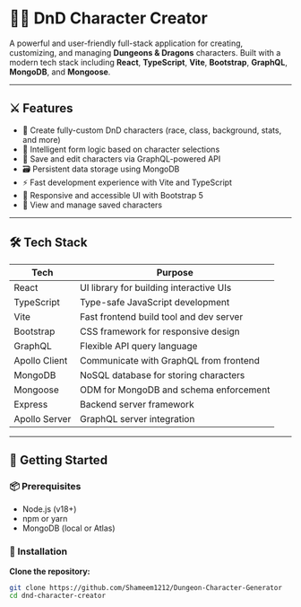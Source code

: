 # 🧙‍♂️ DnD Character Creator

A powerful and user-friendly full-stack application for creating, customizing, and managing **Dungeons & Dragons** characters. Built with a modern tech stack including **React**, **TypeScript**, **Vite**, **Bootstrap**, **GraphQL**, **MongoDB**, and **Mongoose**.

---

## ⚔️ Features

- 🧝 Create fully-custom DnD characters (race, class, background, stats, and more)
- 🧠 Intelligent form logic based on character selections
- 🔁 Save and edit characters via GraphQL-powered API
- 🗃 Persistent data storage using MongoDB
- ⚡ Fast development experience with Vite and TypeScript
- 💅 Responsive and accessible UI with Bootstrap 5
- 📄 View and manage saved characters

---

## 🛠 Tech Stack

| Tech        | Purpose                                  |
|-------------|-------------------------------------------|
| React       | UI library for building interactive UIs  |
| TypeScript  | Type-safe JavaScript development         |
| Vite        | Fast frontend build tool and dev server  |
| Bootstrap   | CSS framework for responsive design      |
| GraphQL     | Flexible API query language              |
| Apollo Client | Communicate with GraphQL from frontend |
| MongoDB     | NoSQL database for storing characters    |
| Mongoose    | ODM for MongoDB and schema enforcement   |
| Express     | Backend server framework                 |
| Apollo Server | GraphQL server integration             |

---

## 🚀 Getting Started

### 📦 Prerequisites

- Node.js (v18+)
- npm or yarn
- MongoDB (local or Atlas)

### 🔧 Installation

 **Clone the repository:**

```bash
git clone https://github.com/Shameem1212/Dungeon-Character-Generator
cd dnd-character-creator
